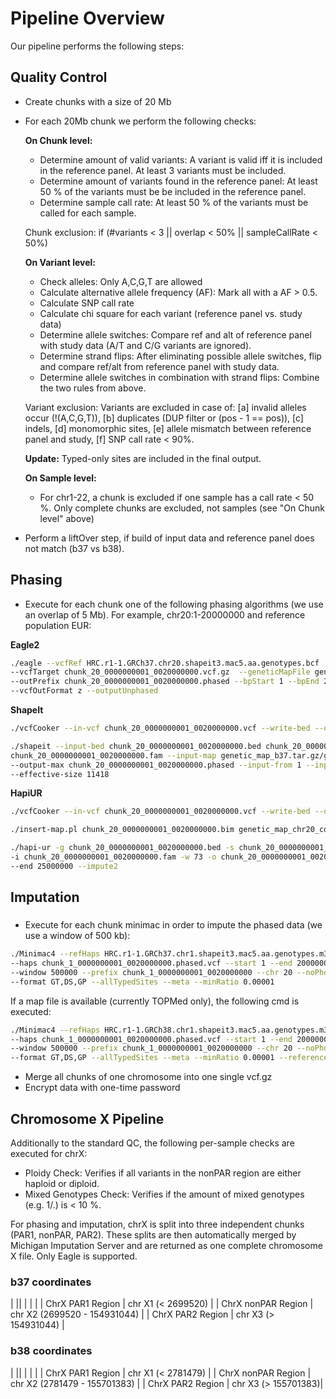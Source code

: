 # Pipeline Overview

Our pipeline performs the following steps:

## Quality Control

*  Create chunks with a size of 20 Mb
*  For each 20Mb chunk we perform the following checks:

    **On Chunk level:**

    *   Determine amount of valid variants: A variant is valid iff it is included in the reference panel. At least 3 variants must be included.
    *   Determine amount of variants found in the reference panel: At least 50 % of the variants must be be included in the reference panel.
    *   Determine sample call rate: At least 50 % of the variants must be called for each sample.  

    Chunk exclusion: if (#variants < 3 || overlap < 50% || sampleCallRate < 50%)

    **On Variant level:**

    *   Check alleles: Only A,C,G,T are allowed
    *   Calculate alternative allele frequency (AF): Mark all with a AF > 0.5.
    *   Calculate SNP call rate
    *   Calculate chi square for each variant (reference panel vs. study data)
    *   Determine allele switches: Compare ref and alt of reference panel with study data (A/T and C/G variants are ignored).
    *   Determine strand flips: After eliminating possible allele switches, flip and compare ref/alt from reference panel with study data.
    *   Determine allele switches in combination with strand flips: Combine the two rules from above.  

    Variant exclusion: Variants are excluded in case of: [a] invalid alleles occur (!(A,C,G,T)), [b] duplicates (DUP filter or (pos - 1 == pos)), [c] indels, [d] monomorphic sites, [e] allele mismatch between reference panel and study, [f] SNP call rate < 90%.

    **Update:** Typed-only sites are included in the final output.

    **On Sample level:**

    *   For chr1-22, a chunk is excluded if one sample has a call rate < 50 %. Only complete chunks are excluded, not samples (see "On Chunk level" above)


* Perform a liftOver step, if build of input data and reference panel does not match (b37 vs b38).

## Phasing

* Execute for each chunk one of the following phasing algorithms (we use an overlap of 5 Mb). For example, chr20:1-20000000 and reference population EUR:

**Eagle2**
````sh
./eagle --vcfRef HRC.r1-1.GRCh37.chr20.shapeit3.mac5.aa.genotypes.bcf
--vcfTarget chunk_20_0000000001_0020000000.vcf.gz  --geneticMapFile genetic_map_chr20_combined_b37.txt
--outPrefix chunk_20_0000000001_0020000000.phased --bpStart 1 --bpEnd 25000000 -allowRefAltSwap
--vcfOutFormat z --outputUnphased
````

**ShapeIt**
````sh
./vcfCooker --in-vcf chunk_20_0000000001_0020000000.vcf --write-bed --out chunk_20_0000000001_0020000000
````
````sh
./shapeit --input-bed chunk_20_0000000001_0020000000.bed chunk_20_0000000001_0020000000.bim
chunk_20_0000000001_0020000000.fam --input-map genetic_map_b37.tar.gz/genetic_map_chr20_combined_b37.txt
--output-max chunk_20_0000000001_0020000000.phased --input-from 1 --input-to 25000000
--effective-size 11418
````

**HapiUR**
````sh
./vcfCooker --in-vcf chunk_20_0000000001_0020000000.vcf --write-bed --out chunk_20_0000000001_0020000000
````
````sh
./insert-map.pl chunk_20_0000000001_0020000000.bim genetic_map_chr20_combined_hapiur_b37.txt
````
````sh
./hapi-ur -g chunk_20_0000000001_0020000000.bed -s chunk_20_0000000001_0020000000.map.bim
-i chunk_20_0000000001_0020000000.fam -w 73 -o chunk_20_0000000001_0020000000 -c 20 --start 1
--end 25000000 --impute2
````

## Imputation

###
* Execute for each chunk minimac in order to impute the phased data (we use a window of 500 kb):

````sh
./Minimac4 --refHaps HRC.r1-1.GRCh37.chr1.shapeit3.mac5.aa.genotypes.m3vcf.gz
--haps chunk_1_0000000001_0020000000.phased.vcf --start 1 --end 20000000
--window 500000 --prefix chunk_1_0000000001_0020000000 --chr 20 --noPhoneHome
--format GT,DS,GP --allTypedSites --meta --minRatio 0.00001
````

If a map file is available (currently TOPMed only), the following cmd is executed:

````sh
./Minimac4 --refHaps HRC.r1-1.GRCh38.chr1.shapeit3.mac5.aa.genotypes.m3vcf.gz
--haps chunk_1_0000000001_0020000000.phased.vcf --start 1 --end 20000000
--window 500000 --prefix chunk_1_0000000001_0020000000 --chr 20 --noPhoneHome
--format GT,DS,GP --allTypedSites --meta --minRatio 0.00001 --referenceEstimates --map B38_MAP_FILE.map
````

* Merge all chunks of one chromosome into one single vcf.gz
* Encrypt data with one-time password

## Chromosome X Pipeline

Additionally to the standard QC, the following per-sample checks are executed for chrX:

* Ploidy Check: Verifies if all variants in the nonPAR region are either haploid or diploid.
* Mixed Genotypes Check: Verifies if the amount of mixed genotypes (e.g. 1/.) is < 10 %.

For phasing and imputation, chrX is split into three independent chunks (PAR1, nonPAR, PAR2). These splits are then automatically merged by Michigan Imputation Server and are returned as one complete chromosome X file. Only Eagle is supported.

### b37 coordinates
| ||
| | |
| ChrX PAR1 Region | chr X1 (< 2699520) |
| ChrX nonPAR Region | chr X2 (2699520 - 154931044) |
| ChrX PAR2 Region | chr X3 (> 154931044) |

### b38 coordinates
| ||
| | |
| ChrX PAR1 Region | chr X1 (< 2781479) |
| ChrX nonPAR Region | chr X2 (2781479 - 155701383) |
| ChrX PAR2 Region | chr X3  (> 155701383)|
